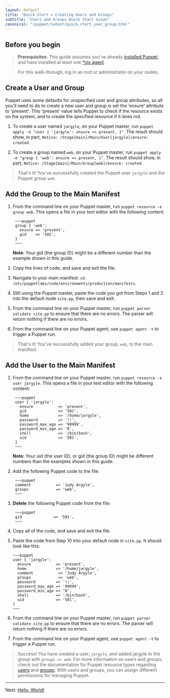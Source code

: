```yaml
---
layout: default
title: "Quick Start » Creating Users and Groups"
subtitle: "Users and Groups Quick Start Guide"
canonical: "/puppet/latest/quick_start_user_group.html"
---
```


## Before you begin 

> **Prerequisites**: This guide assumes you've already [installed Puppet](https://docs.puppetlabs.com/puppetserver/2.1/install_from_packages.html), and have installed at least one [*nix agent](https://docs.puppetlabs.com/puppet/4.2/reference/install_linux.html).

> For this  walk-through, log in as root or administrator on your nodes.

## Create a User and Group

Puppet uses some defaults for unspecified user and group attributes, so all you'll need to do to create a new user and group is set the 'ensure' attribute to 'present'. This 'present' value tells Puppet to check if the resource exists on the system, and to create the specified resource if it does not.

1.  To create a user named `jargyle`, on your Puppet master, run `puppet apply -e "user { 'jargyle': ensure => present, }"`. The result should show, in part, `Notice: /Stage[main]/Main/User[jargyle]/ensure: created`.

2.  To create a group named `web`, on your Puppet master, run `puppet apply -e "group { 'web': ensure => present, }"`. The result should show, in part, `Notice: /Stage[main]/Main/Group[web]/ensure: created`.

> That's it! You've successfully created the Puppet user `jargyle` and the Puppet group `web`. 

## Add the Group to the Main Manifest

1. From the command line on your Puppet master, run `puppet resource -e group web`. This opens a file in your text editor with the following content:

		~~~puppet
		group { 'web':
		  ensure => 'present',
		  gid    => '502',
		}
		~~~
			
   **Note**: Your gid (the group ID) might be a different number than the example shown in this guide.
			
2. Copy the lines of code, and save and exit the file.

3. Navigate to your main manifest: `cd /etc/puppetlabs/code/environments/production/manifests`.

4. Still using the Puppet master, paste the code you got from Steps 1 and 2 into the default node `site.pp`, then save and exit.

5. From the command line on your Puppet master, run `puppet parser validate site.pp` to ensure that there are no errors. The parser will return nothing if there are no errors. 

6. From the command line on your Puppet agent, use `puppet agent -t` to trigger a Puppet run.

> That's it! You've successfully added your group, `web`, to the main manifest.

## Add the User to the Main Manifest

1. From the command line on your Puppet master, run `puppet resource -e user jargyle`. This opens a file in your text editor with the following content:

		~~~puppet
		user { 'jargyle':
		  ensure           => 'present',
		  gid              => '501',
		  home             => '/home/jargyle',
		  password         => '!!',
		  password_max_age => '99999',
		  password_min_age => '0',
		  shell            => '/bin/bash',
		  uid              => '501',
		}
		~~~

   **Note**: Your uid (the user ID), or gid (the group ID) might be different numbers than the examples shown in this guide.

8. Add the following Puppet code to the file:

		~~~puppet
		comment           => 'Judy Argyle',
		groups            => 'web',
		~~~

9. **Delete** the following Puppet code from the file:

		~~~puppet
		gid              => '501',
		~~~

10. Copy all of the code, and save and exit the file.

11. Paste the code from Step 10 into your default node in `site.pp`. It should look like this:

		~~~puppet
		user { 'jargyle':
		  ensure           => 'present',
		  home             => '/home/jargyle',
		  comment           => 'Judy Argyle',
		  groups            => 'web',
		  password         => '!!',
		  password_max_age => '99999',
		  password_min_age => '0',
		  shell            => '/bin/bash',
		  uid              => '501',
		}
		~~~

12. From the command line on your Puppet master, run `puppet parser validate site.pp` to ensure that there are no errors. The parser will return nothing if there are no errors. 

13. From the command line on your Puppet agent, use `puppet agent -t` to trigger a Puppet run.

> Success! You have created a user, `jargyle`, and added jargyle to the group with `groups => web`. 
> For more information on users and groups, check out the documentation for Puppet resource types regarding [users](https://docs.puppetlabs.com/references/latest/type.html#user) and [groups](https://docs.puppetlabs.com/references/latest/type.html#group).
> With users and groups, you can assign different permissions for managing Puppet. 

---------
Next: [Hello, World!](./quick_start_helloworld.html)
